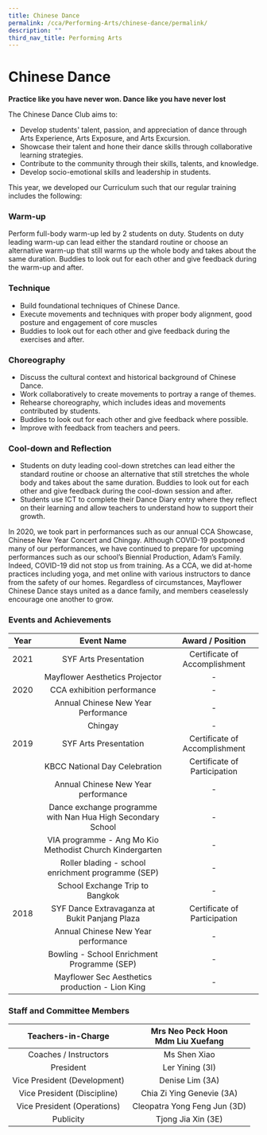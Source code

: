 ```yaml
---
title: Chinese Dance
permalink: /cca/Performing-Arts/chinese-dance/permalink/
description: ""
third_nav_title: Performing Arts
---
```

Chinese Dance
=============

**Practice like you have never won. Dance like you have never lost**

The Chinese Dance Club aims to:

*   Develop students' talent, passion, and appreciation of dance through Arts Experience, Arts Exposure, and Arts Excursion.
*   Showcase their talent and hone their dance skills through collaborative learning strategies.
*   Contribute to the community through their skills, talents, and knowledge.
*   Develop socio-emotional skills and leadership in students.

This year, we developed our Curriculum such that our regular training includes the following:

### Warm-up

Perform full-body warm-up led by 2 students on duty. Students on duty leading warm-up can lead either the standard routine or choose an alternative warm-up that still warms up the whole body and takes about the same duration. Buddies to look out for each other and give feedback during the warm-up and after.

### Technique

*   Build foundational techniques of Chinese Dance.
*   Execute movements and techniques with proper body alignment, good posture and engagement of core muscles
*   Buddies to look out for each other and give feedback during the exercises and after.

### Choreography

*   Discuss the cultural context and historical background of Chinese Dance.
*   Work collaboratively to create movements to portray a range of themes.
*   Rehearse choreography, which includes ideas and movements contributed by students.
*   Buddies to look out for each other and give feedback where possible.
*   Improve with feedback from teachers and peers.

### Cool-down and Reflection

*   Students on duty leading cool-down stretches can lead either the standard routine or choose an alternative that still stretches the whole body and takes about the same duration. Buddies to look out for each other and give feedback during the cool-down session and after.
*   Students use ICT to complete their Dance Diary entry where they reflect on their learning and allow teachers to understand how to support their growth.

In 2020, we took part in performances such as our annual CCA Showcase, Chinese New Year Concert and Chingay. Although COVID-19 postponed many of our performances, we have continued to prepare for upcoming performances such as our school’s Biennial Production, Adam’s Family. Indeed, COVID-19 did not stop us from training. As a CCA, we did at-home practices including yoga, and met online with various instructors to dance from the safety of our homes. Regardless of circumstances, Mayflower Chinese Dance stays united as a dance family, and members ceaselessly encourage one another to grow.

### Events and Achievements

| Year 	| Event Name 	| Award / Position 	|
|:---:	|:---:	|:---:	|
| 2021 	| SYF Arts Presentation 	| Certificate of Accomplishment 	|
|  	| Mayflower Aesthetics Projector 	| - 	|
| 2020 	| CCA exhibition performance 	| - 	|
|  	| Annual Chinese New Year Performance 	| - 	|
|  	| Chingay 	| - 	|
| 2019 	| SYF Arts Presentation 	| Certificate of Accomplishment 	|
|  	| KBCC National Day Celebration 	| Certificate of Participation 	|
|  	| Annual Chinese New Year performance 	| - 	|
|  	| Dance exchange programme with Nan Hua High Secondary School 	| - 	|
|  	| VIA programme - Ang Mo Kio Methodist Church Kindergarten 	| - 	|
|  	| Roller blading - school enrichment programme (SEP) 	| - 	|
|  	| School Exchange Trip to Bangkok 	| - 	|
| 2018 	| SYF Dance Extravaganza at Bukit Panjang Plaza 	| Certificate of Participation 	|
|  	| Annual Chinese New Year performance 	| - 	|
|  	| Bowling - School Enrichment Programme (SEP) 	| - 	|
|  	| Mayflower Sec Aesthetics production - Lion King 	| - 	|

### Staff and Committee Members

| Teachers-in-Charge 	| Mrs Neo Peck Hoon<br>Mdm Liu Xuefang 	|
|:---:	|:---:	|
| Coaches / Instructors 	| Ms Shen Xiao 	|
| President 	| Ler Yining (3I) 	|
| Vice President (Development) 	| Denise Lim (3A) 	|
| Vice President (Discipline) 	| Chia Zi Ying Genevie (3A) 	|
| Vice President (Operations) 	| Cleopatra Yong Feng Jun (3D) 	|
| Publicity 	| Tjong Jia Xin (3E) 	|